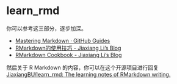
<!-- README.md is generated from README.Rmd. Please edit that file -->

# learn\_rmd

你可以参考这三部分，逐步加深。

  - [Mastering Markdown · GitHub
    Guides](https://guides.github.com/features/mastering-markdown/)
  - [RMarkdown的使用技巧 - Jiaxiang Li’s
    Blog](https://jiaxiangli.netlify.com/2018/01/30/rmarkdown/)
  - [RMarkdown Cookbook - Jiaxiang Li’s
    Blog](https://jiaxiangli.netlify.com/2020/01/28/learn-rmd-cookbook/)

然后关于 R Markdown 的内容，你可以在这个开源项目进行回复 [JiaxiangBU/learn\_rmd: The learning
notes of RMarkdown writing.](https://github.com/JiaxiangBU/learn_rmd)
